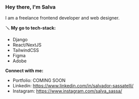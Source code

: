 ### Hey there, I'm Salva

I am a freelance frontend developer and web designer.

🪛 **My go to tech-stack:**
- Django
- React/NextJS
- TailwindCSS
- Figma
- Adobe 


**Connect with me:**
- Portfolio: COMING SOON
- Linkedin: https://www.linkedin.com/in/salvador-sassatelli/
- Instagram: https://www.instagram.com/salva_sassa/
